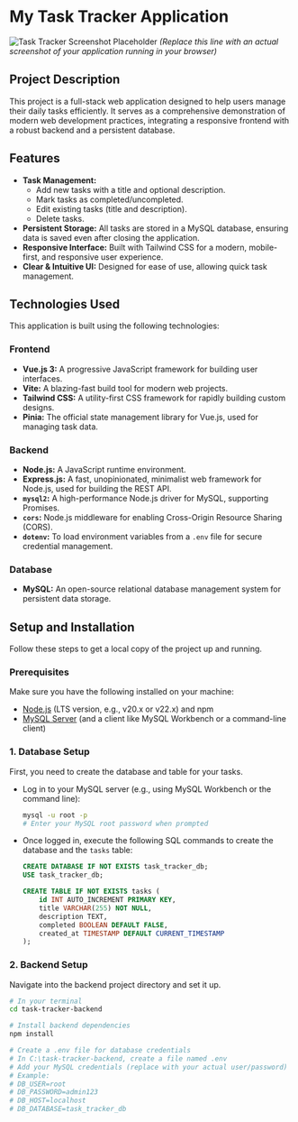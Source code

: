 # My Task Tracker Application

![Task Tracker Screenshot Placeholder](https://via.placeholder.com/800x450?text=Task+Tracker+Screenshot)
*(Replace this line with an actual screenshot of your application running in your browser)*

## Project Description

This project is a full-stack web application designed to help users manage their daily tasks efficiently. It serves as a comprehensive demonstration of modern web development practices, integrating a responsive frontend with a robust backend and a persistent database.

## Features

* **Task Management:**
    * Add new tasks with a title and optional description.
    * Mark tasks as completed/uncompleted.
    * Edit existing tasks (title and description).
    * Delete tasks.
* **Persistent Storage:** All tasks are stored in a MySQL database, ensuring data is saved even after closing the application.
* **Responsive Interface:** Built with Tailwind CSS for a modern, mobile-first, and responsive user experience.
* **Clear & Intuitive UI:** Designed for ease of use, allowing quick task management.

## Technologies Used

This application is built using the following technologies:

### Frontend
* **Vue.js 3:** A progressive JavaScript framework for building user interfaces.
* **Vite:** A blazing-fast build tool for modern web projects.
* **Tailwind CSS:** A utility-first CSS framework for rapidly building custom designs.
* **Pinia:** The official state management library for Vue.js, used for managing task data.

### Backend
* **Node.js:** A JavaScript runtime environment.
* **Express.js:** A fast, unopinionated, minimalist web framework for Node.js, used for building the REST API.
* **`mysql2`:** A high-performance Node.js driver for MySQL, supporting Promises.
* **`cors`:** Node.js middleware for enabling Cross-Origin Resource Sharing (CORS).
* **`dotenv`:** To load environment variables from a `.env` file for secure credential management.

### Database
* **MySQL:** An open-source relational database management system for persistent data storage.

## Setup and Installation

Follow these steps to get a local copy of the project up and running.

### Prerequisites

Make sure you have the following installed on your machine:
* [Node.js](https://nodejs.org/) (LTS version, e.g., v20.x or v22.x) and npm
* [MySQL Server](https://dev.mysql.com/downloads/mysql/) (and a client like MySQL Workbench or a command-line client)

### 1. Database Setup

First, you need to create the database and table for your tasks.

* Log in to your MySQL server (e.g., using MySQL Workbench or the command line):
    ```bash
    mysql -u root -p
    # Enter your MySQL root password when prompted
    ```
* Once logged in, execute the following SQL commands to create the database and the `tasks` table:
    ```sql
    CREATE DATABASE IF NOT EXISTS task_tracker_db;
    USE task_tracker_db;

    CREATE TABLE IF NOT EXISTS tasks (
        id INT AUTO_INCREMENT PRIMARY KEY,
        title VARCHAR(255) NOT NULL,
        description TEXT,
        completed BOOLEAN DEFAULT FALSE,
        created_at TIMESTAMP DEFAULT CURRENT_TIMESTAMP
    );
    ```

### 2. Backend Setup

Navigate into the backend project directory and set it up.

```bash
# In your terminal
cd task-tracker-backend

# Install backend dependencies
npm install

# Create a .env file for database credentials
# In C:\task-tracker-backend, create a file named .env
# Add your MySQL credentials (replace with your actual user/password)
# Example:
# DB_USER=root
# DB_PASSWORD=admin123
# DB_HOST=localhost
# DB_DATABASE=task_tracker_db